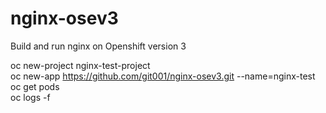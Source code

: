 # nginx-osev3

Build and run nginx on Openshift version 3

oc new-project nginx-test-project  
oc new-app https://github.com/git001/nginx-osev3.git --name=nginx-test  
oc get pods  
oc logs -f <thePod>  
